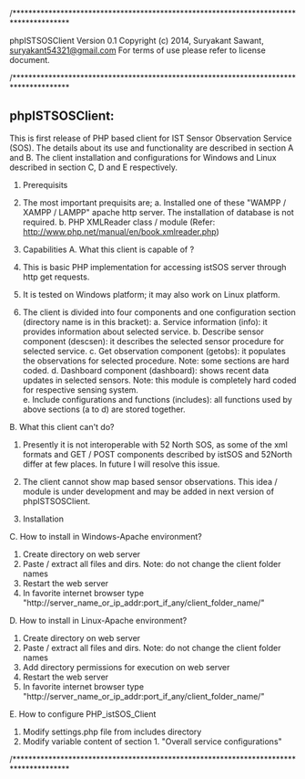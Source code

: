 /**************************************************************************************

phpISTSOSClient Version 0.1
Copyright (c) 2014, Suryakant Sawant, suryakant54321@gmail.com
For terms of use please refer to license document.

/**************************************************************************************

phpISTSOSClient:
---------------------------

This is first release of PHP based client for IST Sensor Observation Service (SOS). 
The details about its use and functionality are described in section A and B.
The client installation and configurations for Windows and Linux described in section C, D and E respectively.

1. Prerequisits
  1. The most important prequisits are;
     a. Installed one of these "WAMPP / XAMPP / LAMPP" apache http server. The installation of database is not required. 
	 b. PHP XMLReader class / module (Refer: http://www.php.net/manual/en/book.xmlreader.php)

2. Capabilities 
A. What this client is capable of ?
  1. This is basic PHP implementation for accessing istSOS server through http get requests.
  2. It is tested on Windows platform; it may also work on Linux platform.
  3. The client is divided into four components and one configuration section (directory name is in this bracket): 
    a. Service information (info): it provides information about selected service. 
    b. Describe sensor component (descsen): it describes the selected sensor procedure for selected service.
    c. Get observation component (getobs): it populates the observations for selected procedure. Note: some sections are hard coded.
    d. Dashboard component (dashboard): shows recent data updates in selected sensors. Note: this module is completely hard coded for respective sensing system.  
    e. Include configurations and functions (includes): all functions used by above sections (a to d) are stored together. 

B. What this client can't do?
  1. Presently it is not interoperable with 52 North SOS, as some of the xml formats and GET / POST components described by istSOS and 52North differ at few places. In future I will resolve this issue. 
  2. The client cannot show map based sensor observations. This idea / module is under development and may be added in next version of phpISTSOSClient.

3. Installation

C. How to install in Windows-Apache environment?
  1. Create directory on web server
  2. Paste / extract all files and dirs. Note: do not change the client folder names 
  3. Restart the web server	
  4. In favorite internet browser type "http://server_name_or_ip_addr:port_if_any/client_folder_name/" 

D. How to install in Linux-Apache environment?
  1. Create directory on web server
  2. Paste / extract all files and dirs. Note: do not change the client folder names 
  3. Add directory permissions for execution on web server 
  4. Restart the web server
  5. In favorite internet browser type "http://server_name_or_ip_addr:port_if_any/client_folder_name/" 

E. How to configure PHP_istSOS_Client
  1. Modify settings.php file from includes directory
  2. Modify variable content of section 1. "Overall service configurations"

/**************************************************************************************
